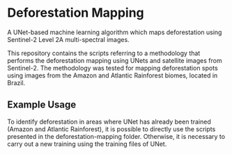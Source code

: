 # Deforestation Mapping
A UNet-based machine learning algorithm which maps deforestation using Sentinel-2 Level 2A multi-spectral images.

This repository contains the scripts referring to a methodology that performs the deforestation mapping using UNets and satellite images from Sentinel-2. The methodology was tested for mapping deforestation spots using images from the Amazon and Atlantic Rainforest biomes, located in Brazil.

## Example Usage
To identify deforestation in areas where UNet has already been trained (Amazon and Atlantic Rainforest), it is possible to directly use the scripts presented in the deforestation-mapping folder. Otherwise, it is necessary to carry out a new training using the training files of UNet.

